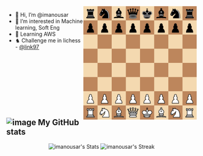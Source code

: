 <a href="https://www.youtube.com/watch?v=t0QxRXbNu5E">
<img align='right' src='Tahl_vs_Vooremaa_(Apr-26-2006).gif' width='300'>
</a>


- 👋 Hi, I’m @imanousar
- 👀 I’m interested in Machine learning, Soft Eng
- 📕 Learning AWS
- ♞ Challenge me  in lichess - [@link97](https://lichess.org/@/link97)


<br> <br> <br> <br> <br> <br> <br> <br>

## <img src="https://github.com/imanousar/imanousar/assets/42667681/4775b74c-f050-4b27-99ec-540df0cfc8ab" alt="image" width="25"/> My GitHub stats

<div class="badges-githubstats">
  <p align="center">
    <img src="https://github-readme-stats.vercel.app/api?username=imanousar&theme=tokyonight&show_icons=true&hide_border=true&count_private=false" alt="imanousar's Stats" height="165">
    <img src="https://github-readme-streak-stats.herokuapp.com/?user=imanousar&theme=tokyonight&hide_border=true" alt="imanousar's Streak" height="165">
  </p>
</div>

